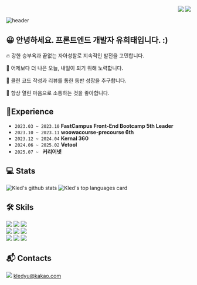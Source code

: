<img src="https://img.shields.io/github/followers/kled?style=social" align="right" /> <img src="https://hits.seeyoufarm.com/api/count/incr/badge.svg?url=https%3A%2F%2Fgithub.com%2Fkled" align="right" /></a>

<br/>

![header](https://capsule-render.vercel.app/api?type=waving&color=gradient&customColorList=24&animation=fadeIn&height=320&section=header&text=Hi%20there!%20%F0%9F%91%8B%20%&desc=I%27m%20Kled%20Yu%20&%20-%20%EC%9D%B5%EB%AA%85&fontSize=48&fontAlign=60&fontAlignY=36&descSize=32&descAlign=70&descAlignY=52)



## 😀 안녕하세요. 프론트엔드 개발자 유희태입니다. :)

🔥 강한 승부욕과 끝없는 자아성찰로 지속적인 발전을 고민합니다.
  
💎 어제보다 더 나은 오늘, 내일이 되기 위해 노력합니다.
  
🤔 클린 코드 작성과 리뷰를 통한 동반 성장을 추구합니다.

💬 항상 열린 마음으로 소통하는 것을 좋아합니다.

## 🎒Experience

- `2023.03 ~ 2023.10` **FastCampus Front-End Bootcamp 5th Leader**
- `2023.10 ~ 2023.11` **woowacourse-precourse 6th**
- `2023.12 ~ 2024.04` **Kernal 360**
- `2024.06 ~ 2025.02` **Vetool**
- `2025.07 ~ ` **커리어넷**

## 💻 Stats
![Kled's github stats](https://github-readme-stats.vercel.app/api?username=kledyu&show_icons=true&count_private=true)
![Kled's top languages card](https://github-readme-stats.vercel.app/api/top-langs/?username=kledyu&layout=compact&hide=Jupyter%20Notebook)


## 🛠️ Skils
<img src="https://img.shields.io/badge/JavaScript-F7DF1E?style=flatsquare&logo=JavaScript&logoColor=white"/></a>
<img src="https://img.shields.io/badge/React-61DAFB?style=flatsquare&logo=React&logoColor=black"/></a>
<img src="https://img.shields.io/badge/TypeScript-3178C6?style=flatsquare&logo=TypeScript&logoColor=white"/></a>
<br />
<img src="https://img.shields.io/badge/Supabase-3FCF8E?style=flatsquare&logo=Supabase&logoColor=white"/></a>
<img src="https://img.shields.io/badge/Nextjs-000?style=flatsquare&logo=Nextdotjs&logoColor=white"/></a>
<img src="https://img.shields.io/badge/Cloudflare-F38020?style=flatsquare&logo=cloudflare&logoColor=white"/></a>
<br />
<img src="https://img.shields.io/badge/SCSS-CC6699?style=flat-square&logo=SASS&logoColor=white"/></a>
<img src="https://img.shields.io/badge/TailwindCSS-06B6D4?style=flatsquare&logo=tailwindcss&logoColor=white"/></a>
<img src="https://img.shields.io/badge/StyledComponents-DB7093?style=flatsquare&logo=styledcomponents&logoColor=white"/></a>
<br/>

## 📬 Contacts
<img src="https://img.shields.io/badge/Gmail-EA4335?style=flatsquare&logo=Gmail&logoColor=white"/></a>  kledyu@kakao.com <br />

<!---
1017yu/1017yu is a ✨ special ✨ repository because its `README.md` (this file) appears on your GitHub profile.
You can click the Preview link to take a look at your changes.
--->
